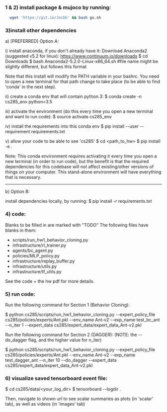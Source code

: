 
### 1 & 2) install package & mujoco by running:
```bash
  wget 'https://git.io/Jecbh' && bash go.sh
```

### 3)install other dependencies

a) [PREFERRED] Option A:

i) install anaconda, if you don't already have it:
Download Anaconda2 (suggested v5.2 for linux): https://www.continuum.io/downloads
$ cd Downloads
$ bash Anaconda2-5.2.0-Linux-x86_64.sh #file name might be slightly different, but follows this format

Note that this install will modify the PATH variable in your bashrc.
You need to open a new terminal for that path change to take place (to be able to find 'conda' in the next step).

ii) create a conda env that will contain python 3:
$ conda create -n cs285_env python=3.5

iii) activate the environment (do this every time you open a new terminal and want to run code):
$ source activate cs285_env

iv) install the requirements into this conda env
$ pip install --user --requirement requirements.txt

v) allow your code to be able to see 'cs285'
$ cd <path_to_hw>
$ pip install -e .

Note: This conda environment requires activating it every time you open a new terminal (in order to run code), but the benefit is that the required dependencies for this codebase will not affect existing/other versions of things on your computer. This stand-alone environment will have everything that is necessary.

-------------------

b) Option B:

install dependencies locally, by running:
$ pip install -r requirements.txt

### 4) code:

Blanks to be filled in are marked with "TODO"
The following files have blanks in them:
- scripts/run_hw1_behavior_cloning.py
- infrastructure/rl_trainer.py
- agents/bc_agent.py
- policies/MLP_policy.py
- infrastructure/replay_buffer.py
- infrastructure/utils.py
- infrastructure/tf_utils.py

See the code + the hw pdf for more details.

### 5) run code: 

Run the following command for Section 1 (Behavior Cloning):

$ python cs285/scripts/run_hw1_behavior_cloning.py --expert_policy_file cs285/policies/experts/Ant.pkl --env_name Ant-v2 --exp_name test_bc_ant --n_iter 1 --expert_data cs285/expert_data/expert_data_Ant-v2.pkl

Run the following command for Section 2 (DAGGER):
(NOTE: the --do_dagger flag, and the higher value for n_iter)

$ python cs285/scripts/run_hw1_behavior_cloning.py --expert_policy_file cs285/policies/experts/Ant.pkl --env_name Ant-v2 --exp_name test_dagger_ant --n_iter 10 --do_dagger --expert_data cs285/expert_data/expert_data_Ant-v2.pkl

### 6) visualize saved tensorboard event file:

$ cd cs285/data/<your_log_dir>
$ tensorboard --logdir .

Then, navigate to shown url to see scalar summaries as plots (in 'scalar' tab), as well as videos (in 'images' tab)
